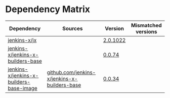 # Dependency Matrix

Dependency | Sources | Version | Mismatched versions
---------- | ------- | ------- | -------------------
[jenkins-x/jx](https://github.com/jenkins-x/jx) |  | [2.0.1022](https://github.com/jenkins-x/jx/releases/tag/v2.0.1022) | 
[jenkins-x/jenkins-x-builders-base](https://github.com/jenkins-x/jenkins-x-builders-base) |  | [0.0.74](https://github.com/jenkins-x/jenkins-x-builders-base/releases/tag/v0.0.74) | 
[jenkins-x/jenkins-x-builders-base-image](https://github.com/jenkins-x/jenkins-x-builders-base-image) | [github.com/jenkins-x/jenkins-x-builders-base](https://github.com/jenkins-x/jenkins-x-builders-base) | [0.0.34]() | 
